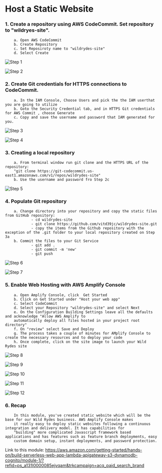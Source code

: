 # Host a Static Website

### 1. Create a repository using AWS CodeCommit. Set repository to "wildryes-site". 
        a. Open AWS CodeCommit
        b. Create Repository
        c. Set Reposiroty name to "wildrydes-site"
        d. Select Create

![Step 1](https://user-images.githubusercontent.com/101837302/207904875-159323a8-8f3b-4f1f-a241-61573c9b70aa.PNG)

![Step 2](https://user-images.githubusercontent.com/101837302/207904976-b0743f79-d77c-49c4-80eb-c4ac6880318c.PNG)
  
### 2. Create Git credentials for HTTPS connections to CodeCommit.
        a. In the IAM Console, Choose Users and pick the the IAM userthat you are going to utilize
        b. Goto the Security Credential tab, and in HTTPS Git credentials for AWS Commit , choose Generate
        c. Copy and save the username and password that IAM generated for you.

![Step 3](https://user-images.githubusercontent.com/101837302/207905159-9d7d77c3-73b3-4064-ae9e-a3f89e1c304d.PNG)

![Step 4](https://user-images.githubusercontent.com/101837302/207905160-b9d07528-df5a-4553-8f3a-85fa4c53d4d4.PNG)  
        
### 3. Creating a local repository
        a. From terminal window run git clone and the HTTPS URL of the repository:
        "git clone https://git-codecommit.us-east1.amazonaws.com/v1/repos/wildrydes-site"
        b. Use the username and password fro Step 2c

![Step 5](https://user-images.githubusercontent.com/101837302/207901682-8be562db-7a08-4c19-ab9f-14a042638312.PNG)   

### 4. Populate Git repository
        a. Change directory into your repository and copy the static files from GitHub repository:
                - cd wildrydes-site
                - git clone https://github.com/vitd39jc/wildrydes-site.git
                - copy the items from the Github repository with the exception of the .git folder to your local repository created on Step 3a
        b. Commit the files to your Git Service
                - git add .
                - git commit -m 'new'
                - git push

![Step 6](https://user-images.githubusercontent.com/101837302/207901887-246753bd-d21a-4c12-b6fa-4e54db984e14.PNG)

![Step 7](https://user-images.githubusercontent.com/101837302/207902454-09016cef-a0ef-4729-89e7-d21f82aec1eb.PNG)
        
### 5. Enable Web Hosting with AWS Amplify Console
        a. Open Amplify Console, click  Get Started
        b. Click on Get Started under "Host your web app"
        c. Select CodeCommit
        d. Select your Repository "wildrydes-site" and select Next
        e. On the Configuration Building Settings leave all the defaults and acknowledge "Allow AWS Amplify to 
        automatically deploy all files hosted in your project root directory"
        f. On "review" select Save and Deploy
        g. The process takes a couple of minutes for AMplify Console to create the necessary resources and to deploy your code
        h. Once complete, click on the site image to launch your Wild Rydes site

![Step 8](https://user-images.githubusercontent.com/101837302/207902678-7b76f691-1dd0-43c1-9793-ed8508510907.PNG)

![Step 9](https://user-images.githubusercontent.com/101837302/207902764-aa85e6fe-d541-4e02-ba98-04abfaa29ecc.PNG)

![Step 10](https://user-images.githubusercontent.com/101837302/207902856-3c9f4cdc-1455-4a3a-a8f6-137472baecea.PNG)

![Step 11](https://user-images.githubusercontent.com/101837302/207903118-30a156cf-7a7d-4ddc-aa31-7572ba8804dd.PNG)

![Step 12](https://user-images.githubusercontent.com/101837302/207903147-11a1f721-760b-4e59-a180-89a05127915e.PNG)
        
### 6. Recap
        In this module, you've created static website which will be the base for our Wild Rydes business. AWS Amplify Console makes
        it really easy to deploy static websites following a continuous integration and delivery model. It has capabilities for 
        "building" more complicated Javascript framework based applications and has features such as feature branch deployments, easy 
        custom domain setup, instant deployments, and password protection.
        
Link to this module: https://aws.amazon.com/getting-started/hands-on/build-serverless-web-app-lambda-apigateway-s3-dynamodb-cognito/module-1/?refid=ps_a131l0000085ejvqam&trkcampaign=acq_paid_search_brand
